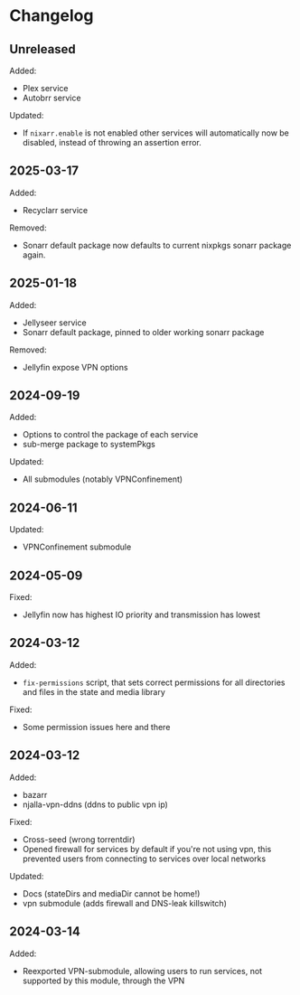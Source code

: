 # Changelog

## Unreleased

Added:
- Plex service
- Autobrr service

Updated:
- If `nixarr.enable` is not enabled other services will automatically now
  be disabled, instead of throwing an assertion error.

## 2025-03-17

Added:
- Recyclarr service

Removed:
- Sonarr default package now defaults to current nixpkgs sonarr package again.

## 2025-01-18

Added:
- Jellyseer service
- Sonarr default package, pinned to older working sonarr package

Removed:
- Jellyfin expose VPN options

## 2024-09-19

Added:
- Options to control the package of each service
- sub-merge package to systemPkgs

Updated:
- All submodules (notably VPNConfinement)

## 2024-06-11

Updated:
- VPNConfinement submodule

## 2024-05-09

Fixed:
- Jellyfin now has highest IO priority and transmission has lowest

## 2024-03-12

Added:
- `fix-permissions` script, that sets correct permissions for all directories
  and files in the state and media library

Fixed:
- Some permission issues here and there

## 2024-03-12

Added:
- bazarr
- njalla-vpn-ddns (ddns to public vpn ip)

Fixed:
- Cross-seed (wrong torrentdir)
- Opened firewall for services by default if you're not using vpn, this prevented users from connecting to services over local networks

Updated:
- Docs (stateDirs and mediaDir cannot be home!)
- vpn submodule (adds firewall and DNS-leak killswitch)

## 2024-03-14

Added:
- Reexported VPN-submodule, allowing users to run services, not supported by this module, through the VPN

